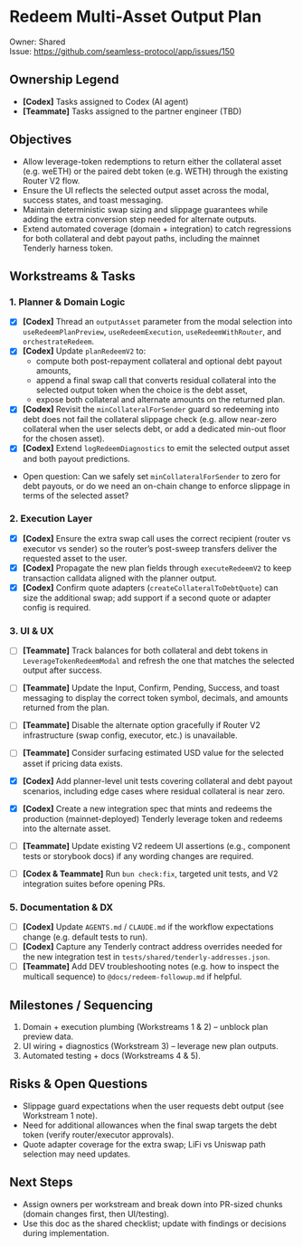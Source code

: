 # Redeem Multi-Asset Output Plan

Owner: Shared  
Issue: https://github.com/seamless-protocol/app/issues/150

## Ownership Legend
- **[Codex]** Tasks assigned to Codex (AI agent)
- **[Teammate]** Tasks assigned to the partner engineer (TBD)

## Objectives
- Allow leverage-token redemptions to return either the collateral asset (e.g. weETH) or the paired debt token (e.g. WETH) through the existing Router V2 flow.
- Ensure the UI reflects the selected output asset across the modal, success states, and toast messaging.
- Maintain deterministic swap sizing and slippage guarantees while adding the extra conversion step needed for alternate outputs.
- Extend automated coverage (domain + integration) to catch regressions for both collateral and debt payout paths, including the mainnet Tenderly harness token.

## Workstreams & Tasks

### 1. Planner & Domain Logic
- [x] **[Codex]** Thread an `outputAsset` parameter from the modal selection into `useRedeemPlanPreview`, `useRedeemExecution`, `useRedeemWithRouter`, and `orchestrateRedeem`.
- [x] **[Codex]** Update `planRedeemV2` to: 
  - compute both post-repayment collateral and optional debt payout amounts,
  - append a final swap call that converts residual collateral into the selected output token when the choice is the debt asset,
  - expose both collateral and alternate amounts on the returned plan.
- [x] **[Codex]** Revisit the `minCollateralForSender` guard so redeeming into debt does not fail the collateral slippage check (e.g. allow near-zero collateral when the user selects debt, or add a dedicated min-out floor for the chosen asset).
- [x] **[Codex]** Extend `logRedeemDiagnostics` to emit the selected output asset and both payout predictions.
- Open question: Can we safely set `minCollateralForSender` to zero for debt payouts, or do we need an on-chain change to enforce slippage in terms of the selected asset?

### 2. Execution Layer
- [x] **[Codex]** Ensure the extra swap call uses the correct recipient (router vs executor vs sender) so the router’s post-sweep transfers deliver the requested asset to the user.
- [x] **[Codex]** Propagate the new plan fields through `executeRedeemV2` to keep transaction calldata aligned with the planner output.
- [x] **[Codex]** Confirm quote adapters (`createCollateralToDebtQuote`) can size the additional swap; add support if a second quote or adapter config is required.

### 3. UI & UX
- [ ] **[Teammate]** Track balances for both collateral and debt tokens in `LeverageTokenRedeemModal` and refresh the one that matches the selected output after success.
- [ ] **[Teammate]** Update the Input, Confirm, Pending, Success, and toast messaging to display the correct token symbol, decimals, and amounts returned from the plan.
- [ ] **[Teammate]** Disable the alternate option gracefully if Router V2 infrastructure (swap config, executor, etc.) is unavailable.
- [ ] **[Teammate]** Consider surfacing estimated USD value for the selected asset if pricing data exists.

- [x] **[Codex]** Add planner-level unit tests covering collateral and debt payout scenarios, including edge cases where residual collateral is near zero.
- [x] **[Codex]** Create a new integration spec that mints and redeems the production (mainnet-deployed) Tenderly leverage token and redeems into the alternate asset.
- [ ] **[Teammate]** Update existing V2 redeem UI assertions (e.g., component tests or storybook docs) if any wording changes are required.
- [ ] **[Codex & Teammate]** Run `bun check:fix`, targeted unit tests, and V2 integration suites before opening PRs.

### 5. Documentation & DX
- [ ] **[Codex]** Update `AGENTS.md` / `CLAUDE.md` if the workflow expectations change (e.g. default tests to run).
- [ ] **[Codex]** Capture any Tenderly contract address overrides needed for the new integration test in `tests/shared/tenderly-addresses.json`.
- [ ] **[Teammate]** Add DEV troubleshooting notes (e.g. how to inspect the multicall sequence) to `@docs/redeem-followup.md` if helpful.

## Milestones / Sequencing
1. Domain + execution plumbing (Workstreams 1 & 2) – unblock plan preview data.
2. UI wiring + diagnostics (Workstream 3) – leverage new plan outputs.
3. Automated testing + docs (Workstreams 4 & 5).

## Risks & Open Questions
- Slippage guard expectations when the user requests debt output (see Workstream 1 note).
- Need for additional allowances when the final swap targets the debt token (verify router/executor approvals).
- Quote adapter coverage for the extra swap; LiFi vs Uniswap path selection may need updates.

## Next Steps
- Assign owners per workstream and break down into PR-sized chunks (domain changes first, then UI/testing).
- Use this doc as the shared checklist; update with findings or decisions during implementation.
